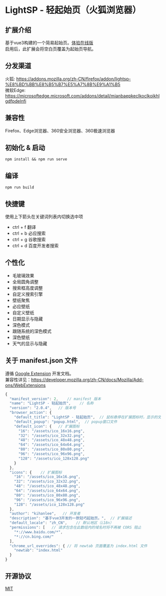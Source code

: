 # LightSP - 轻起始页（火狐浏览器）

## 扩展介绍
基于vue3构建的一个简易起始页。[体验在线版](https://www.amzgr.cc/archive/lightsp/)</br>
启用后，此扩展会将空白页覆盖为起始页导航。</br>

## 分发渠道
火狐: https://addons.mozilla.org/zh-CN/firefox/addon/lightsp-%E8%BD%BB%E8%B5%B7%E5%A7%8B%E9%A1%B5  
微软Edge: https://microsoftedge.microsoft.com/addons/detail/mianbaepkeclkoclkoikhlgdfpdelnfi

## 兼容性
Firefox、Edge浏览器、360安全浏览器、360极速浏览器

## 初始化 & 启动
```
npm install && npm run serve
```

## 编译
```
npm run build
```

## 快捷键
使用上下箭头在关键词列表内切换选中项
- ctrl + f 翻译
- ctrl + b 必应搜索
- ctrl + g 谷歌搜索
- ctrl + d 百度开发者搜索

## 个性化
- 毛玻璃效果
- 全局圆角调整
- 搜索框高度调整
- 自定义搜索引擎
- 壁纸聚焦
- 必应壁纸
- 自定义壁纸
- 日期显示与隐藏
- 深色模式
- 跟随系统的深色模式
- 深色壁纸
- 天气的显示与隐藏

## 关于 manifest.json 文件
遵循 [Google Extension](https://developer.mozilla.org/zh-CN/docs/Mozilla/Add-ons/WebExtensions) 开发文档。</br>
兼容性详见：https://developer.mozilla.org/zh-CN/docs/Mozilla/Add-ons/WebExtensions
``` JavaScript
{
  "manifest_version": 2,    // manifest 版本
  "name": "LightSP - 轻起始页",    // 名称
  "version": "2.0.4",   // 版本号
  "browser_action": {
    "default_title": "LightSP - 轻起始页",  // 鼠标悬停在扩展图标时，显示的文字（类似于HTML的abbr标签）
    "default_popup": "popup.html",  // popup窗口文件
    "default_icon": {   // 扩展图标
      "16": "/assets/ico_16x16.png",
      "32": "/assets/ico_32x32.png",
      "48": "/assets/ico_48x48.png",
      "64": "/assets/ico_64x64.png",
      "80": "/assets/ico_80x80.png",
      "96": "/assets/ico_96x96.png",
      "128": "/assets/ico_128x128.png"
    }
  },
  "icons": {    // 扩展图标
    "16": "/assets/ico_16x16.png",
    "32": "/assets/ico_32x32.png",
    "48": "/assets/ico_48x48.png",
    "64": "/assets/ico_64x64.png",
    "80": "/assets/ico_80x80.png",
    "96": "/assets/ico_96x96.png",
    "128": "/assets/ico_128x128.png"
  },
  "author": "kihanlee",   // 开发者
  "description": "基于vue3开发的一款轻巧起始页。",  // 扩展描述
  "default_locale": "zh_CN",    // 默认地区（i18n）
  "permissions": [   // 请求包含在此数组内的域名时将不再被 CORS 阻止
    "*://www.baidu.com/*",
    "*://cn.bing.com/"
  ],
  "chrome_url_overrides": { // 将 newtab 页面覆盖为 index.html 文件
    "newtab": "index.html"
  }
}
```
## 开源协议
[MIT](https://opensource.org/licenses/MIT)
